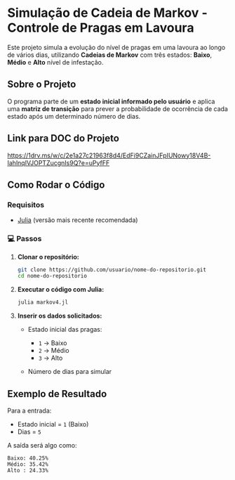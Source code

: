# Simulação de Cadeia de Markov - Controle de Pragas em Lavoura

Este projeto simula a evolução do nível de pragas em uma lavoura ao longo de vários dias, utilizando **Cadeias de Markov** com três estados: **Baixo**, **Médio** e **Alto** nível de infestação.

## Sobre o Projeto

O programa parte de um **estado inicial informado pelo usuário** e aplica uma **matriz de transição** para prever a probabilidade de ocorrência de cada estado após um determinado número de dias.

## Link para DOC do Projeto
https://1drv.ms/w/c/2e1a27c21963f8d4/EdFi9CZainJFpIUNowy18V4B-IahlnqIVJOPTZucgnIs9Q?e=uPyfFF

## Como Rodar o Código

### Requisitos
- [Julia](https://julialang.org/) (versão mais recente recomendada)

### 💻 Passos

1. **Clonar o repositório:**
   ```bash
   git clone https://github.com/usuario/nome-do-repositorio.git
   cd nome-do-repositorio

2. **Executar o código com Julia:**

   ```bash
   julia markov4.jl
   ```

3. **Inserir os dados solicitados:**

   * Estado inicial das pragas:

     * `1` → Baixo
     * `2` → Médio
     * `3` → Alto
   * Número de dias para simular

## Exemplo de Resultado

Para a entrada:

* Estado inicial = `1` (Baixo)
* Dias = `5`

A saída será algo como:

```
Baixo: 40.25%
Médio: 35.42%
Alto : 24.33%
```
